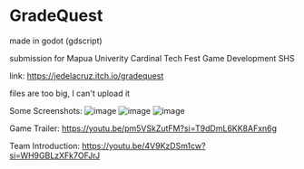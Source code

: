 # GradeQuest 
made in godot (gdscript)

submission for Mapua Univerity Cardinal Tech Fest Game Development SHS

link: https://jedelacruz.itch.io/gradequest

files are too big, I can't upload it

Some Screenshots: 
![image](https://github.com/jedelacruz/GradeQuest/assets/93860350/ebde8d4f-27a6-4fb8-97e9-9dd2b534f209)
![image](https://github.com/jedelacruz/GradeQuest/assets/93860350/65fc6568-0695-4b49-bfa9-f053b4c79017)
![image](https://github.com/jedelacruz/GradeQuest/assets/93860350/e97bcaab-37fc-41e6-81ed-4cc43e669607)

Game Trailer: https://youtu.be/pm5VSkZutFM?si=T9dDmL6KK8AFxn6g

Team Introduction: https://youtu.be/4V9KzDSm1cw?si=WH9GBLzXFk7OFJrJ

